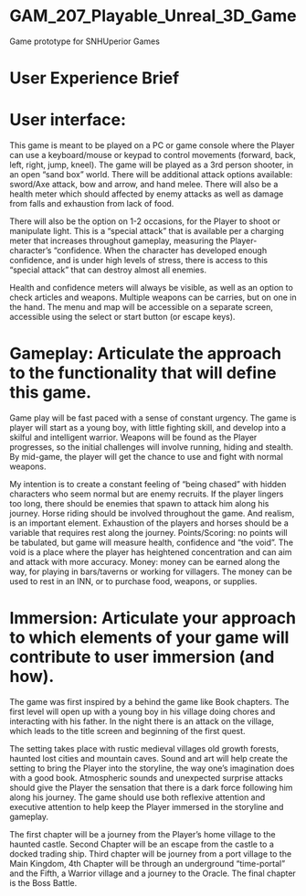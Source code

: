 # GAM_207_Playable_Unreal_3D_Game
Game prototype for SNHUperior Games

# User Experience Brief

#	User interface: 
This game is meant to be played on a PC or game console where the Player can use a keyboard/mouse or keypad to control movements (forward, back, left, right, jump, kneel). The game will be played as a 3rd person shooter, in an open “sand box” world. There will be additional attack options available: sword/Axe attack, bow and arrow, and hand melee.
There will also be a health meter which should affected by enemy attacks as well as damage from falls and exhaustion from lack of food.

There will also be the option on 1-2 occasions, for the Player to shoot or manipulate light. This is a “special attack” that is available per a charging meter that increases throughout gameplay, measuring the Player-character’s “confidence. When the character has developed enough confidence, and is under high levels of stress, there is access to this “special attack” that can destroy almost all enemies. 

Health and confidence meters will always be visible, as well as an option to check articles and weapons. Multiple weapons can be carries, but on one in the hand. The menu and map will be accessible on a separate screen, accessible using the select or start button (or escape keys).

# Gameplay: Articulate the approach to the functionality that will define this game. 
Game play will be fast paced with a sense of constant urgency. The game is player will start as a young boy, with little fighting skill, and develop into a skilful and intelligent warrior. Weapons will be found as the Player progresses, so the initial challenges will involve running, hiding and stealth. By mid-game, the player will get the chance to use and fight with normal weapons.

My intention is to create a constant feeling of “being chased” with hidden characters who seem normal but are enemy recruits. If the player lingers too long, there should be enemies that spawn to attack him along his journey.
Horse riding should be involved throughout the game. And realism, is an important element. Exhaustion of the players and horses should be a variable that requires rest along the journey.
Points/Scoring: no points will be tabulated, but game will measure health, confidence and “the void”. The void is a place where the player has heightened concentration and can aim and attack with more accuracy.
Money: money can be earned along the way, for playing in bars/taverns or working for villagers. The money can be used to rest in an INN, or to purchase food, weapons, or supplies.

# Immersion: Articulate your approach to which elements of your game will contribute to user immersion (and how).
The game was first inspired by a behind the game like Book chapters. The first level will open up with a young boy in his village doing chores and interacting with his father. In the night there is an attack on the village, which leads to the title screen and beginning of the first quest.

The setting takes place with rustic medieval villages old growth forests, haunted lost cities and mountain caves. Sound and art will help create the setting to bring the Player into the storyline, the way one’s imagination does with a good book. Atmospheric sounds and unexpected surprise attacks should give the Player the sensation that there is a dark force following him along his journey.  The game should use both reflexive attention and executive attention to help keep the Player immersed in the storyline and gameplay.

The first chapter will be a journey from the Player’s home village to the haunted castle. Second Chapter will be an escape from the castle to a docked trading ship. Third chapter will be journey from a port village to the Main Kingdom, 4th Chapter will be through an underground “time-portal”  and the Fifth, a Warrior village and a journey to the Oracle. The final chapter is the Boss Battle.
